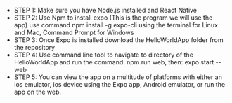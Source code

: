 * STEP 1: Make sure you have Node.js installed and React Native
* STEP 2: Use Npm to install expo (This is the program we will use the app) use command npm install -g expo-cli using the terminal for Linux and Mac, Command Prompt for Windows
* STEP 3: Once Expo is installed download the HelloWorldApp folder from the repository
* STEP 4: Use command line tool to navigate to directory of the HelloWorldApp and run the command: npm run web, then: expo start --web
* STEP 5: You can view the app on a multitude of platforms with either an ios emulator, ios device using the Expo app, Android emulator, or run the app on the web.
